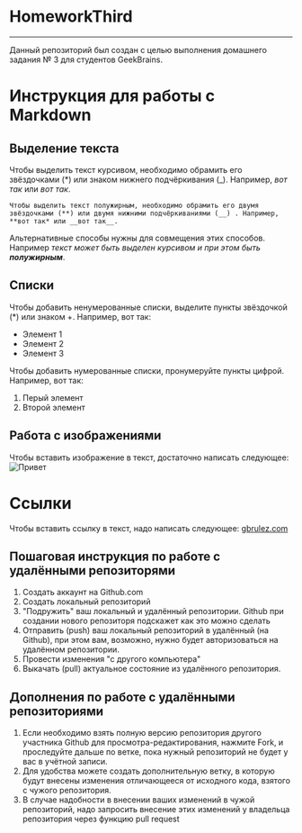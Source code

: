 # HomeworkThird

---

Данный репозиторий был создан с целью выполнения домашнего задания № 3 для студентов GeekBrains.


# Инструкция для работы с Markdown

## Выделение текста

  Чтобы выделить текст курсивом, необходимо обрамить его звёздочками (*) или знаком нижнего подчёркивания (_).  Например, *вот так* или _вот так_.

    Чтобы выделить текст полужирным, необходимо обрамить его двумя звёздочками (**) или двумя нижними подчёркиваниями (__) . Например, **вот так* или __вот так__.

Альтернативные способы нужны для совмещения этих способов. Например _текст может быть выделен курсивом и при этом быть **полужирным**_.

## Списки
 
 Чтобы добавить ненумерованные списки, выделите пункты звёздочкой (*) или знаком +. Например, вот так:
 * Элемент 1
 * Элемент 2
 * Элемент 3

 Чтобы добавить нумерованные списки, пронумеруйте пункты цифрой. Например, вот так:
 1. Перый элемент
 2. Второй элемент
 
## Работа с изображениями

Чтобы вставить изображение в текст, достаточно написать следующее:
![Привет](Screenshot_12.png)

# Ссылки

Чтобы вставить ссылку в текст, надо написать следующее:
[gbrulez.com](http://gbrulez.com/)

## Пошаговая инструкция по работе с  удалёнными репозиторями

1. Создать аккаунт на Github.com
2. Создать локальный репозиторий
3. "Подружить" ваш локальный и удалённый репозитории. Github при создании нового репозиторя подскажет как это можно сделать
4. Отправить (push) ваш локальный репозиторий в удалённый (на Github), при этом вам, возможно, нужно будет авторизоваться на удалённом репозитории.
5. Провести изменения "с другого компьютера"
6. Выкачать (pull) актуальное состояние из удалённого репозитория.

## Дополнения по работе с удалёнными репозиториями
1. Если необходимо взять полную версию репозитория другого участника Github для просмотра-редактирования, нажмите Fork, и проследуйте дальше по ветке, пока нужный репозиторий не будет у вас в учётной записи.
2. Для удобства можете создать дополнительную ветку, в которую будут внесены изменения отличающееся от исходного кода, взятого с чужого репозитория.
3. В случае надобности в внесении ваших изменений в чужой репозиторий, надо запросить внесение этих изменений у владельца репозитория через функцию pull request
